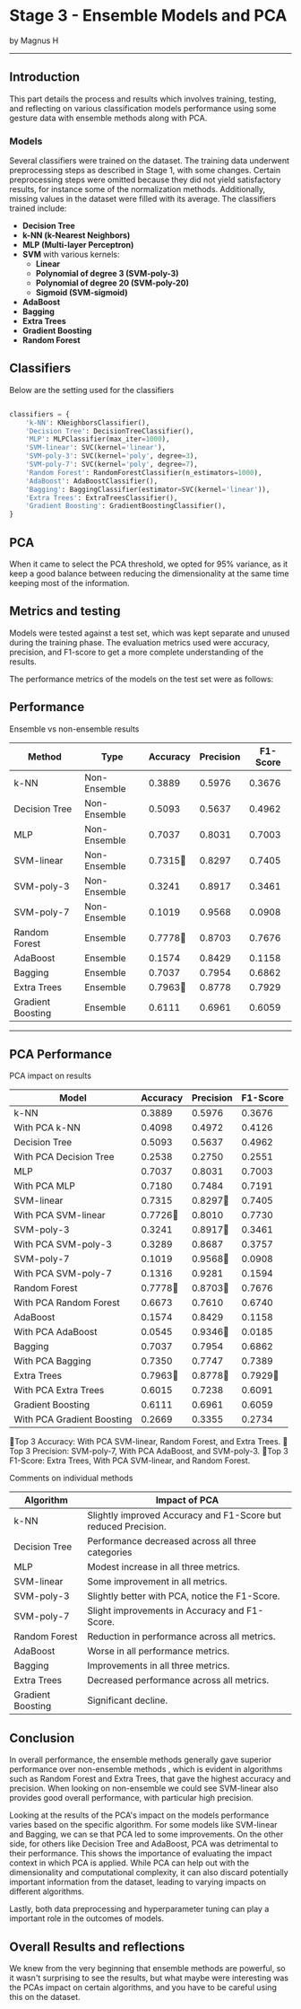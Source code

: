 # Stage 3 - Ensemble Models and PCA

by Magnus H

---

## Introduction

This part details the process and results which involves training, testing, and reflecting on various classification models performance using some gesture data with ensemble methods along with PCA.

### Models

Several classifiers were trained on the dataset. The training data underwent preprocessing steps as described in Stage 1, with some changes. Certain preprocessing steps were omitted because they did not yield satisfactory results, for instance some of the normalization methods. Additionally, missing values in the dataset were
filled with its average. The classifiers trained include:

- **Decision Tree**
- **k-NN (k-Nearest Neighbors)**
- **MLP (Multi-layer Perceptron)**
- **SVM** with various kernels:
  - **Linear**
  - **Polynomial of degree 3 (SVM-poly-3)**
  - **Polynomial of degree 20 (SVM-poly-20)**
  - **Sigmoid (SVM-sigmoid)**
- **AdaBoost**
- **Bagging**
- **Extra Trees**
- **Gradient Boosting**
- **Random Forest**

## Classifiers

Below are the setting used for the classifiers

```python

classifiers = {
    'k-NN': KNeighborsClassifier(),
    'Decision Tree': DecisionTreeClassifier(),
    'MLP': MLPClassifier(max_iter=1000),
    'SVM-linear': SVC(kernel='linear'),
    'SVM-poly-3': SVC(kernel='poly', degree=3),
    'SVM-poly-7': SVC(kernel='poly', degree=7),
    'Random Forest': RandomForestClassifier(n_estimators=1000),
    'AdaBoost': AdaBoostClassifier(),
    'Bagging': BaggingClassifier(estimator=SVC(kernel='linear')),
    'Extra Trees': ExtraTreesClassifier(),
    'Gradient Boosting': GradientBoostingClassifier(),
}
```

## PCA

When it came to select the PCA threshold, we opted for 95% variance, as it keep a good balance between reducing the dimensionality at the same time keeping most of the information.

## Metrics and testing

Models were tested against a test set, which was kept separate and unused during the training phase. The evaluation metrics used were accuracy, precision, and F1-score to get a more complete understanding of the results.

The performance metrics of the models on the test set were as follows:

## Performance

Ensemble vs non-ensemble results

| Method            | Type         | Accuracy | Precision | F1-Score |
|-------------------|--------------|----------|-----------|----------|
| k-NN              | Non-Ensemble | 0.3889   | 0.5976    | 0.3676   |
| Decision Tree     | Non-Ensemble | 0.5093   | 0.5637    | 0.4962   |
| MLP               | Non-Ensemble | 0.7037   | 0.8031    | 0.7003   |
| SVM-linear        | Non-Ensemble | 0.7315🌟 | 0.8297    | 0.7405   |
| SVM-poly-3        | Non-Ensemble | 0.3241   | 0.8917    | 0.3461   |
| SVM-poly-7        | Non-Ensemble | 0.1019   | 0.9568    | 0.0908   |
| Random Forest     | Ensemble     | 0.7778🌟 | 0.8703    | 0.7676   |
| AdaBoost          | Ensemble     | 0.1574   | 0.8429    | 0.1158   |
| Bagging           | Ensemble     | 0.7037   | 0.7954    | 0.6862   |
| Extra Trees       | Ensemble     | 0.7963🌟 | 0.8778    | 0.7929   |
| Gradient Boosting | Ensemble     | 0.6111   | 0.6961    | 0.6059   |

---

## PCA Performance

PCA impact on results

| Model                      | Accuracy | Precision | F1-Score |
|----------------------------|----------|-----------|----------|
| k-NN                       | 0.3889   | 0.5976    | 0.3676   |
| With PCA k-NN              | 0.4098   | 0.4972    | 0.4126   |
| Decision Tree              | 0.5093   | 0.5637    | 0.4962   |
| With PCA Decision Tree     | 0.2538   | 0.2750    | 0.2551   |
| MLP                        | 0.7037   | 0.8031    | 0.7003   |
| With PCA MLP               | 0.7180   | 0.7484    | 0.7191   |
| SVM-linear                 | 0.7315   | 0.8297🌟  | 0.7405   |
| With PCA SVM-linear        | 0.7726🌟 | 0.8010    | 0.7730   |
| SVM-poly-3                 | 0.3241   | 0.8917🌟  | 0.3461   |
| With PCA SVM-poly-3        | 0.3289   | 0.8687    | 0.3757   |
| SVM-poly-7                 | 0.1019   | 0.9568🌟  | 0.0908   |
| With PCA SVM-poly-7        | 0.1316   | 0.9281    | 0.1594   |
| Random Forest              | 0.7778🌟 | 0.8703🌟  | 0.7676   |
| With PCA Random Forest     | 0.6673   | 0.7610    | 0.6740   |
| AdaBoost                   | 0.1574   | 0.8429    | 0.1158   |
| With PCA AdaBoost          | 0.0545   | 0.9346🌟  | 0.0185   |
| Bagging                    | 0.7037   | 0.7954    | 0.6862   |
| With PCA Bagging           | 0.7350   | 0.7747    | 0.7389   |
| Extra Trees                | 0.7963🌟 | 0.8778🌟  | 0.7929🌟 |
| With PCA Extra Trees       | 0.6015   | 0.7238    | 0.6091   |
| Gradient Boosting          | 0.6111   | 0.6961    | 0.6059   |
| With PCA Gradient Boosting | 0.2669   | 0.3355    | 0.2734   |

🌟Top 3 Accuracy: With PCA SVM-linear, Random Forest, and Extra Trees.
🌟Top 3 Precision: SVM-poly-7, With PCA AdaBoost, and SVM-poly-3.
🌟Top 3 F1-Score: Extra Trees, With PCA SVM-linear, and Random Forest.

Comments on individual methods

| Algorithm         | Impact of PCA                                                  |
|-------------------|----------------------------------------------------------------|
| k-NN              | Slightly improved Accuracy and F1-Score but reduced Precision. |
| Decision Tree     | Performance decreased across all three categories              |
| MLP               | Modest increase in all three metrics.                          |
| SVM-linear        | Some improvement in all metrics.                               |
| SVM-poly-3        | Slightly better with PCA, notice the F1-Score.                 |
| SVM-poly-7        | Slight improvements in Accuracy and F1-Score.                  |
| Random Forest     | Reduction in performance across all metrics.                   |
| AdaBoost          | Worse in all performance metrics.                              |
| Bagging           | Improvements in all three metrics.                             |
| Extra Trees       | Decreased performance across all metrics.                      |
| Gradient Boosting | Significant decline.                                           |

## Conclusion

In overall performance, the ensemble methods generally gave superior performance over non-ensemble methods , which is evident in algorithms such as Random Forest and Extra Trees, that gave the highest accuracy and precision.
When looking on non-ensemble we could see SVM-linear also provides good overall performance, with particular high precision.

Looking at the results of the PCA's impact on the models performance varies based on the specific algorithm. For some models like SVM-linear and Bagging, we can se that PCA led to some improvements. On the other side, for others like Decision
Tree and AdaBoost, PCA was detrimental to their performance. This shows the importance of evaluating the impact context in which PCA is applied. While PCA can help out with the dimensionality and computational complexity, it can also discard potentially important information from the dataset, leading to varying impacts on different algorithms.

Lastly, both data preprocessing and hyperparameter tuning can play a important role in the outcomes of models.

## Overall Results and reflections

We knew from the very beginning that ensemble methods are powerful, so it wasn't surprising to see the results, but what maybe were interesting was the PCAs impact on certain algorithms, and you have to be careful using this on the dataset.
